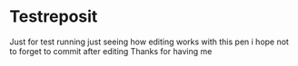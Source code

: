 # Testreposit
Just for test running 
just seeing how editing works with this pen
i hope not to forget to commit after editing
Thanks for having me
